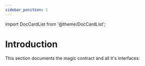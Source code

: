 ```yaml
---
sidebar_position: 1
---
```


import DocCardList from '@theme/DocCardList';

# Introduction

This section documents the magic contract and all it's interfaces:

<DocCardList />

